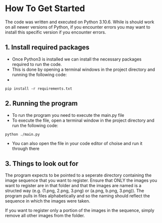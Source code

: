 # How To Get Started

The code was written and executed on Python 3.10.6. While is should work on all newer versions of Python, if you encounter errors you may want to install this specific version if you encounter errors.

## 1. Install required packages
* Once Python3 is installed we can install the necessary packages required to run the code.
* This is done by opening a terminal windows in the project directory and running the following code:
* 
`pip install -r requirements.txt`

## 2. Running the program
* To run the program you need to execute the main.py file
* To execute the file, open a terminal window in the project directory and run the following code:

`python ./main.py`
* You can also open the file in your code editor of choise and run it through there

## 3. Things to look out for
The program expects to be pointed to a seperate directory containing the image sequence that you want to register. Ensure that ONLY the images you want to register are in that folder and that the images are named is a structed way (e.g. (1.png, 2.png, 3.png) or (a.png, b.png, 3.png)). The program pulls in files alphabetically and so the naming should reflect the sequence in which the images were taken.

If you want to register only a portion of the images in the sequence, simply remove all other images from the folder.
